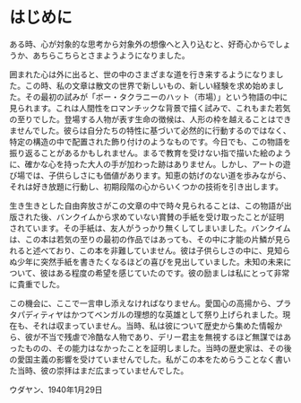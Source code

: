 # はじめに

ある時、心が対象的な思考から対象外の想像へと入り込むと、好奇心からでしょうか、あちらこちらとさまようようになりました。

囲まれた心は外に出ると、世の中のさまざまな道を行き来するようになりました。この時、私の文章は散文の世界で新しいもの、新しい経験を求め始めました。その最初の試みが「ボー・タクラニーのハット（市場）」という物語の中に見られます。これは人間性をロマンチックな背景で描く試みで、これもまた若気の至りでした。登場する人物が表す生命の徴候は、人形の枠を越えることはできませんでした。彼らは自分たちの特性に基づいて必然的に行動するのではなく、特定の構造の中で配置された飾り付けのようなものです。今日でも、この物語を振り返ることがあるかもしれません。まるで教育を受けない指で描いた絵のように、確かな心を持った大人の手が加わった跡はありません。しかし、アートの遊び場では、子供らしさにも価値があります。知恵の妨げのない道を歩みながら、それは好き放題に行動し、初期段階の心からいくつかの技術を引き出します。

生き生きとした自由奔放さがこの文章の中で時々見られることは、この物語が出版された後、バンクイムから求めていない賞賛の手紙を受け取ったことが証明されています。その手紙は、友人がうっかり無くしてしまいました。バンクイムは、この本は若気の至りの最初の作品ではあっても、その中に才能の片鱗が見られると述べており、この本を非難していません。彼は子供らしさの中に、見知らぬ少年に突然手紙を書きたくなるほどの喜びを見出していました。未知の未来について、彼はある程度の希望を感じていたのです。彼の励ましは私にとって非常に貴重でした。

この機会に、ここで一言申し添えなければなりません。愛国心の高揚から、プラタパディティヤはかつてベンガルの理想的な英雄として祭り上げられました。現在も、それは収まっていません。当時、私は彼について歴史から集めた情報から、彼が不当で残虐で冷酷な人物であり、デリー君主を無視するほど無謀ではあったものの、その能力はなかったことを証明しました。当時の歴史家は、その後の愛国主義の影響を受けていませんでした。私がこの本をためらうことなく書いた当時、彼の崇拝はまだ広まっていませんでした。

ウダヤン、1940年1月29日
